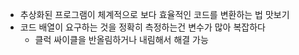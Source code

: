* 추상화된 프로그램이 체계적으로 보다 효율적인 코드를 변환하는 법 맛보기
* 코드 배열이 요구하는 것을 정확히 측정하는건 변수가 많아 복잡하다
	* 클럭 싸이클을 반올림하거나 내림해서 해결 가능
